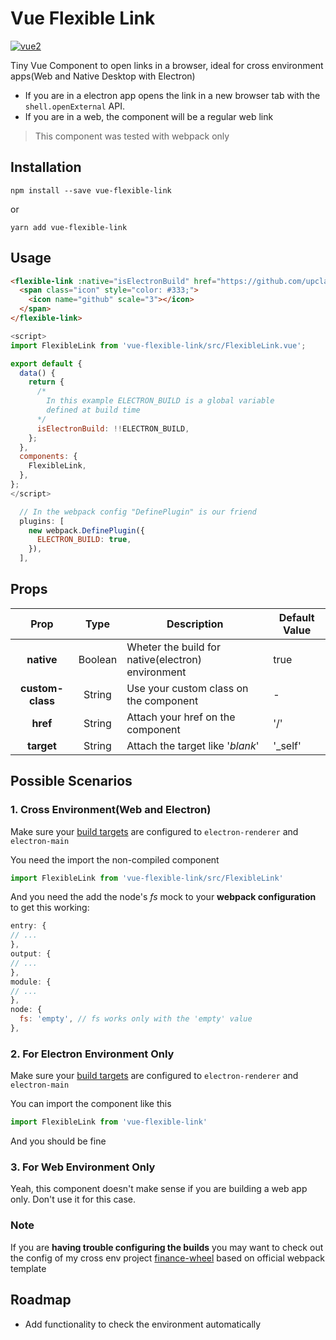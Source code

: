 # Vue Flexible Link #

[![vue2](https://img.shields.io/badge/vue-2.x-brightgreen.svg)](https://vuejs.org/)

Tiny Vue Component to open links in a browser, ideal for cross environment apps(Web and Native Desktop with Electron)

- If you are in a electron app opens the link in a new browser tab with the `shell.openExternal` API.
- If you are in a web, the component will be a regular web link

> This component was tested with webpack only

## Installation ##

    npm install --save vue-flexible-link

or

    yarn add vue-flexible-link

## Usage ##

```html
<flexible-link :native="isElectronBuild" href="https://github.com/upclab/finance-wheel">
  <span class="icon" style="color: #333;">
    <icon name="github" scale="3"></icon>
  </span>
</flexible-link>
```

```js
<script>
import FlexibleLink from 'vue-flexible-link/src/FlexibleLink.vue';

export default {
  data() {
    return {
      /*
        In this example ELECTRON_BUILD is a global variable
        defined at build time
      */
      isElectronBuild: !!ELECTRON_BUILD,
    };
  },
  components: {
    FlexibleLink,
  },
};
</script>

```

```js
  // In the webpack config "DefinePlugin" is our friend
  plugins: [
    new webpack.DefinePlugin({
      ELECTRON_BUILD: true,
    }),
  ],
```

## Props ##

| Prop             | Type    | Description                                        | Default Value  |
|:----------------:|:-------:| -------------------------------------------------- | -------------- |
| **native**       | Boolean | Wheter the build for native(electron) environment  | true           |
| **custom-class** | String  | Use your custom class on the component             | -              |
| **href**         | String  | Attach your href on the component                  | '/'            |
| **target**       | String  | Attach the target like '*blank*'                   | '_self'        |


## Possible Scenarios ##

### 1. Cross Environment(Web and Electron) ###

Make sure your [build targets](https://webpack.js.org/configuration/target/) are configured to `electron-renderer` and `electron-main`

You need the import the non-compiled component

```js
import FlexibleLink from 'vue-flexible-link/src/FlexibleLink'
```

And you need the add the node's *fs* mock to your **webpack configuration** to get this working:

```js
entry: {
// ...
},
output: {
// ...
},
module: {
// ...
},
node: {
  fs: 'empty', // fs works only with the 'empty' value 
},
```

### 2. For Electron Environment Only ###

Make sure your [build targets](https://webpack.js.org/configuration/target/) are configured to `electron-renderer` and `electron-main`

You can import the component like this

```js
import FlexibleLink from 'vue-flexible-link'
```

And you should be fine

### 3. For Web Environment Only ###
Yeah, this component doesn't make sense if you are building a web app only. Don't use it for this case.

### Note ###

If you are **having trouble configuring the builds** you may want to check out the config of my cross env project [finance-wheel](https://github.com/upclab/finance-wheel) based on official webpack template


## Roadmap ##
- Add functionality to check the environment automatically
